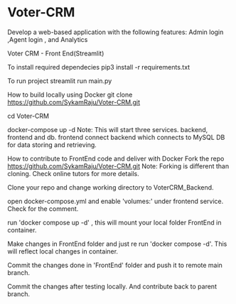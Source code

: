 # Voter-CRM
Develop a web-based application with the following features: Admin login ,Agent login , and Analytics

Voter CRM - Front End(Streamlit)

To install required dependecies
pip3 install -r requirements.txt

To run project
streamlit run main.py

How to build locally using Docker
git clone https://github.com/SykamRaju/Voter-CRM.git

cd Voter-CRM

docker-compose up -d Note: This will start three services. backend, frontend and db. frontend connect backend which connects to MySQL DB for data storing and retrieving.

How to contribute to FrontEnd code and deliver with Docker
Fork the repo https://github.com/SykamRaju/Voter-CRM.git Note: Forking is different than cloning. Check online tutors for more details.

Clone your repo and change working directory to VoterCRM_Backend.

open docker-compose.yml and enable 'volumes:' under frontend service. Check for the comment.

run 'docker compose up -d' , this will mount your local folder FrontEnd in container.

Make changes in FrontEnd folder and just re run 'docker compose -d'. This will reflect local changes in container.

Commit the changes done in 'FrontEnd' folder and push it to remote main branch.

Commit the changes after testing locally. And contribute back to parent branch.
